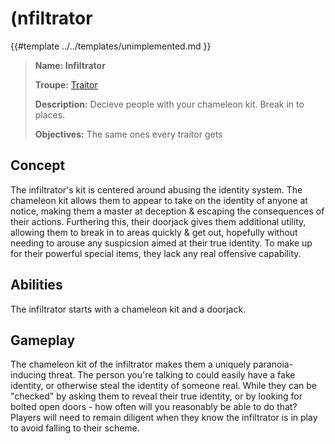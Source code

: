 # (nfiltrator 

{{#template ../../templates/unimplemented.md }}

> **Name: Infiltrator**
>
> **Troupe:** [Traitor](https://github.com/EphemeralSpace/docs/blob/master/src/design/masks/traitors.md)
>
> **Description:** Decieve people with your chameleon kit. Break in to places.
>
> **Objectives:** The same ones every traitor gets

## Concept
The infiltrator's kit is centered around abusing the identity system. The chameleon kit allows them to appear to take on the identity of anyone at notice, making them a master at deception & escaping the consequences of their actions. Furthering this, their doorjack gives them additional utility, allowing them to break in to areas quickly & get out, hopefully without needing to arouse any suspicsion aimed at their true identity. To make up for their powerful special items, they lack any real offensive capability.

## Abilities
The infiltrator starts with a chameleon kit and a doorjack.

## Gameplay
The chameleon kit of the infiltrator makes them a uniquely paranoia-inducing threat. The person you're talking to could easily have a fake identity, or otherwise steal the identity of someone real. While they can be "checked" by asking them to reveal their true identity, or by looking for bolted open doors - how often will you reasonably be able to do that? Players will need to remain diligent when they know the infiltrator is in play to avoid falling to their scheme.
